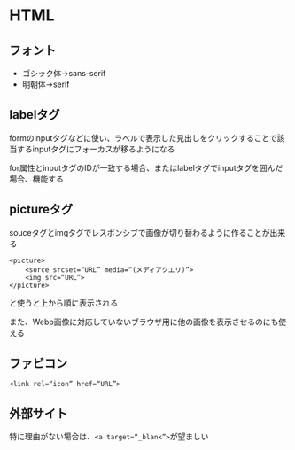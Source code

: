 # HTML
## フォント
* ゴシック体→sans-serif
* 明朝体→serif

## labelタグ
formのinputタグなどに使い、ラベルで表示した見出しをクリックすることで該当するinputタグにフォーカスが移るようになる

for属性とinputタグのIDが一致する場合、またはlabelタグでinputタグを囲んだ場合、機能する

## pictureタグ
souceタグとimgタグでレスポンシブで画像が切り替わるように作ることが出来る
```
<picture>
    <sorce srcset=“URL” media=“(メディアクエリ)”>
    <img src=“URL”>
</picture>
```
と使うと上から順に表示される

また、Webp画像に対応していないブラウザ用に他の画像を表示させるのにも使える

## ファビコン
```
<link rel=“icon” href=“URL”>
```
## 外部サイト
特に理由がない場合は、```<a target=“_blank”>```が望ましい
